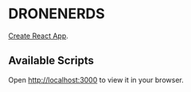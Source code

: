 # DRONENERDS

[Create React App](https://github.com/facebook/create-react-app).

## Available Scripts


Open [http://localhost:3000](http://localhost:3000) to view it in your browser.

